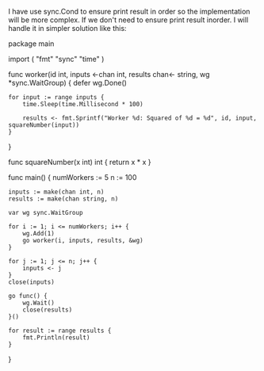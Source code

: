 I have use sync.Cond to ensure print result in order so the implementation will be more complex.
If we don't need to ensure print result inorder. I will handle it in simpler solution like this:

package main

import (
	"fmt"
	"sync"
	"time"
)

func worker(id int, inputs <-chan int, results chan<- string, wg *sync.WaitGroup) {
	defer wg.Done()

	for input := range inputs {
		time.Sleep(time.Millisecond * 100)

		results <- fmt.Sprintf("Worker %d: Squared of %d = %d", id, input, squareNumber(input))
	}
}

func squareNumber(x int) int {
	return x * x
}

func main() {
	numWorkers := 5
	n := 100

	inputs := make(chan int, n)
	results := make(chan string, n)

	var wg sync.WaitGroup

	for i := 1; i <= numWorkers; i++ {
		wg.Add(1)
		go worker(i, inputs, results, &wg)
	}

	for j := 1; j <= n; j++ {
		inputs <- j
	}
	close(inputs)

	go func() {
		wg.Wait()
		close(results)
	}()

	for result := range results {
		fmt.Println(result)
	}
}
